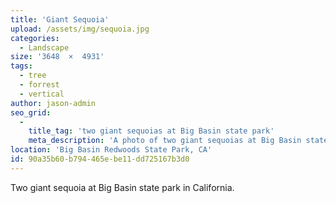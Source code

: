 ```yaml
---
title: 'Giant Sequoia'
upload: /assets/img/sequoia.jpg
categories:
  - Landscape
size: '3648  ×  4931'
tags:
  - tree
  - forrest
  - vertical
author: jason-admin
seo_grid:
  -
    title_tag: 'two giant sequoias at Big Basin state park'
    meta_description: 'A photo of two giant sequoias at Big Basin state park in California.'
location: 'Big Basin Redwoods State Park, CA'
id: 90a35b60-b794-465e-be11-dd725167b3d0
---
```

Two giant sequoia at Big Basin state park in California.